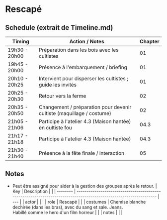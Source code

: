 # Rescapé

## Schedule (extrait de Timeline.md)

| Timing        | Action / Notes                                                        | Chapter |
| ------------- | --------------------------------------------------------------------- | ------- |
| 19h30 - 20h00 | Préparation dans les bois avec les cultistes                          | 01      |
| 19h45 - 20h00 | Présence à l'embarquement / briefing                                  | 01      |
| 20h10 - 20h25 | Intervient pour disperser les cultistes ; guide les invités           | 01      |
| 20h25 - 20h30 | Retour vers la ferme                                                  | 02      |
| 20h35 - 20h50 | Changement / préparation pour devenir cultiste (maquillage / costume) | 02      |
| 21h05 - 21h06 | Participe à l'atelier 4.3 (Maison hantée) en cultiste fou             | 04.3    |
| 21h17 - 21h18 | Participe à l'atelier 4.3 (Maison hantée)                             | 04.3    |
| 21h30 - 21h40 | Présence à la fête finale / interaction                               | 05      |

## Notes

- Peut être assigné pour aider à la gestion des groupes après le retour.
  | Key | Description | |
  | -------- | ------------------------------------------------------------------------------------------------------------------ | --- |
  | actor | | |
  | role | Rescapé | |
  | costumes | Chemise blanche dechirée (dans les bras), avec du sang et sale. Jeans. <br>Habillé comme le hero d'un film horreur | |
  | notes | | |
